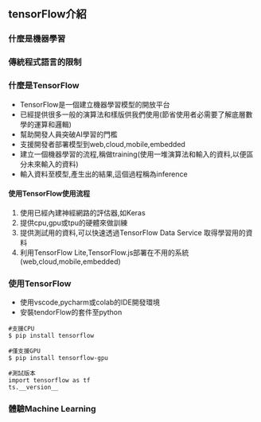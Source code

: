 ## tensorFlow介紹

### 什麼是機器學習
### 傳統程式語言的限制
### 什麼是TensorFlow
- TensorFlow是一個建立機器學習模型的開放平台
- 已經提供很多一般的演算法和樣版供我們使用(節省使用者必需要了解底層數學的運算和邏輯)
- 幫助開發人員突破AI學習的門檻
- 支援開發者部署模型到web,cloud,mobile,embedded
- 建立一個機器學習的流程,稱做training(使用一堆演算法和輸入的資料,以便區分未來輸入的資料)
- 輸入資料至模型,產生出的結果,這個過程稱為inference

#### 使用TensorFlow使用流程
1. 使用已經內建神經網路的評估器,如Keras
2. 提供cpu,gpu或tpu的硬體來做訓練
3. 提供測試用的資料,可以快速透過TensorFlow Data Service 取得學習用的資料
4. 利用TensorFlow Lite,TensorFlow.js部署在不用的系統(web,cloud,mobile,embedded)
### 使用TensorFlow
- 使用vscode,pycharm或colab的IDE開發環境
- 安裝tendorFlow的套件至python

```
#支援CPU
$ pip install tensorflow

#僅支援GPU
$ pip install tensorflow-gpu

#測試版本
import tensorflow as tf
ts.__version__
```
### 體驗Machine Learning